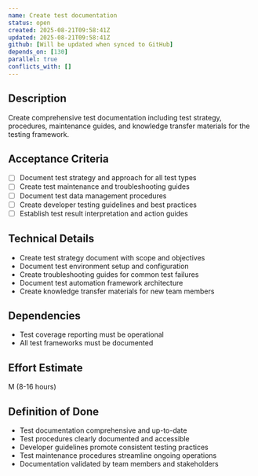 ```yaml
---
name: Create test documentation
status: open
created: 2025-08-21T09:58:41Z
updated: 2025-08-21T09:58:41Z
github: [Will be updated when synced to GitHub]
depends_on: [130]
parallel: true
conflicts_with: []
---
```


## Description
Create comprehensive test documentation including test strategy, procedures, maintenance guides, and knowledge transfer materials for the testing framework.

## Acceptance Criteria
- [ ] Document test strategy and approach for all test types
- [ ] Create test maintenance and troubleshooting guides
- [ ] Document test data management procedures
- [ ] Create developer testing guidelines and best practices
- [ ] Establish test result interpretation and action guides

## Technical Details
- Create test strategy document with scope and objectives
- Document test environment setup and configuration
- Create troubleshooting guides for common test failures
- Document test automation framework architecture
- Create knowledge transfer materials for new team members

## Dependencies
- Test coverage reporting must be operational
- All test frameworks must be documented

## Effort Estimate
M (8-16 hours)

## Definition of Done
- Test documentation comprehensive and up-to-date
- Test procedures clearly documented and accessible
- Developer guidelines promote consistent testing practices
- Test maintenance procedures streamline ongoing operations
- Documentation validated by team members and stakeholders